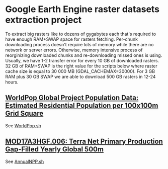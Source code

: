 # Google Earth Engine raster datasets extraction project

To extract big rasters like to dozens of gygabytes each that's required to have enough RAM+SWAP space for rasters fetching.
Per-chunk downloading process doesn't require lots of memory while there are no network or server errors. Otherwise, memory
intensive process of reorginizing downloaded chunks and re-downloading missed ones is using. Usually, we have 1-2 transfer
error for every 10 GB of downloaded rasters. 32 GB of RAM+SWAP is the right value for the scripts below where raster cache
size is equal to 30 000 MB (GDAL_CACHEMAX=30000). For 3 GB RAM plus 30 GB SWAP we are able to download 500 GB rasters
in 12-24 hours.

## [WorldPop Global Project Population Data: Estimated Residential Population per 100x100m Grid Square](https://developers.google.com/earth-engine/datasets/catalog/WorldPop_GP_100m_pop)

See [WorldPop.sh](scripts/WorldPop.sh)

## [MOD17A3HGF.006: Terra Net Primary Production Gap-Filled Yearly Global 500m](https://developers.google.com/earth-engine/datasets/catalog/MODIS_006_MOD17A3HGF)

See [AnnualNPP.sh](scripts/AnnualNPP.sh)
